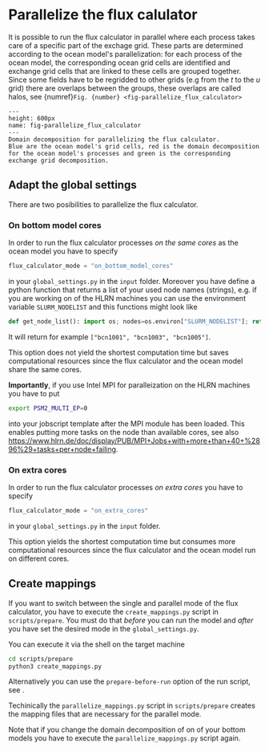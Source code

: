 # Parallelize the flux calulator

It is possible to run the flux calculator in parallel where each process takes care of a specific part of the exchage grid.
These parts are determined according to the ocean model's parallelization: for each process of the ocean model, the corresponding ocean grid cells are identified and exchange grid cells that are linked to these cells are grouped together. Since some fields have to be regridded to other grids (e.g from the _t_ to the _u_ grid) there are overlaps between the groups, these overlaps are called halos, see {numref}`Fig. {number} <fig-parallelize_flux_calculator>` 

```{figure} ../figures/parallelize_flux_calculator.png
---
height: 600px
name: fig-parallelize_flux_calculator
---
Domain decomposition for parallelizing the flux calculator. 
Blue are the ocean model's grid cells, red is the domain decomposition for the ocean model's processes and green is the corresponding exchange grid decomposition.
```


## Adapt the global settings

There are two posibilities to parallelize the flux calculator.


### On bottom model cores

In order to run the flux calculator processes _on the same cores_ as the ocean model you have to specify

``` python
flux_calculator_mode = "on_bottom_model_cores"
```

in your `global_settings.py` in the `input` folder.
Moreover you have define a python function that returns a list of your used node names (strings), e.g. if you are working on of the HLRN machines you can use the environment variable `SLURM_NODELIST` and this functions might look like

``` python
def get_node_list(): import os; nodes=os.environ["SLURM_NODELIST"]; return [nodes[0:3]+node for node in nodes[4:-1].split(",")]
```

It will return for example `["bcn1001", "bcn1003", "bcn1005"]`.

This option does not yield the shortest computation time but saves computational resources since the flux calculator and the ocean model share the same cores.

**Importantly**, if you use Intel MPI for paralleization on the HLRN machines you have to put 
``` bash 
export PSM2_MULTI_EP=0
```
into your jobscript template after the MPI module has been loaded. 
This enables putting more tasks on the node than available cores, see also https://www.hlrn.de/doc/display/PUB/MPI+Jobs+with+more+than+40+%2896%29+tasks+per+node+failing.

### On extra cores

In order to run the flux calculator processes _on extra cores_ you have to specify

``` python
flux_calculator_mode = "on_extra_cores"
```

in your `global_settings.py` in the `input` folder.

This option yields the shortest computation time but consumes more computational resources since the flux calculator and the ocean model run on different cores.


## Create mappings

If you want to switch between the single and parallel mode of the flux calculator, you have to execute the `create_mappings.py` script in `scripts/prepare`.
You must do that _before_ you can run the model and _after_ you have set the desired mode in the `global_settings.py`.

You can execute it via the shell on the target machine
``` bash
cd scripts/prepare
python3 create_mappings.py
```

Alternatively you can use the `prepare-before-run` option of the run script, see [](usage:advanced_use:running_during_development).

Techinically the `parallelize_mappings.py` script in `scripts/prepare` creates the mapping files that are necessary for the parallel mode.

Note that if you change the domain decomposition of on of your bottom models you have to execute the `parallelize_mappings.py` script again.